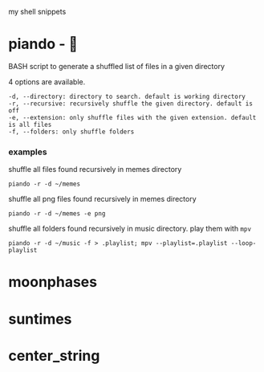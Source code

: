 my shell snippets

# piando - 🎹

BASH script to generate a shuffled list of files in a given directory

4 options are available. 
```
-d, --directory: directory to search. default is working directory
-r, --recursive: recursively shuffle the given directory. default is off
-e, --extension: only shuffle files with the given extension. default is all files
-f, --folders: only shuffle folders
```

### examples
shuffle all files found recursively in memes directory
```
piando -r -d ~/memes
```
shuffle all png files found recursively in memes directory
```
piando -r -d ~/memes -e png
```
shuffle all folders found recursively in music directory. play them with `mpv`
```
piando -r -d ~/music -f > .playlist; mpv --playlist=.playlist --loop-playlist
```
# moonphases

# suntimes

# center_string
